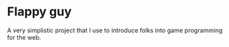 # Flappy guy

A very simplistic project that I use to introduce folks into game programming for the web.
